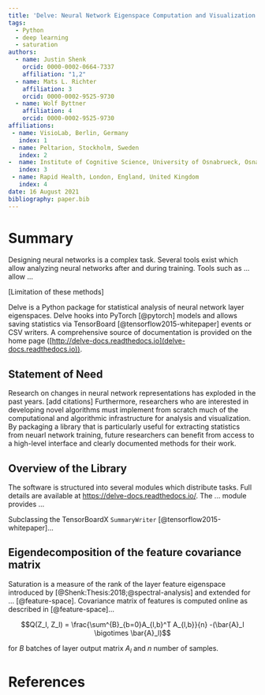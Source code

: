 ```yaml
---
title: 'Delve: Neural Network Eigenspace Computation and Visualization'
tags:
  - Python
  - deep learning
  - saturation
authors:
  - name: Justin Shenk
    orcid: 0000-0002-0664-7337
    affiliation: "1,2"
  - name: Mats L. Richter
    affiliation: 3
    orcid: 0000-0002-9525-9730
  - name: Wolf Byttner
    affiliation: 4
    orcid: 0000-0002-9525-9730
affiliations:
 - name: VisioLab, Berlin, Germany
   index: 1
 - name: Peltarion, Stockholm, Sweden
   index: 2
-  name: Institute of Cognitive Science, University of Osnabrueck, Osnabrueck, Germany
   index: 3
 - name: Rapid Health, London, England, United Kingdom
   index: 4
date: 16 August 2021
bibliography: paper.bib
---
```


# Summary
Designing neural networks is a complex task.
Several tools exist which allow analyzing neural networks after and during training.
Tools such as ... allow ...

[Limitation of these methods]

Delve is a Python package for statistical analysis of neural network layer eigenspaces.
Delve hooks into PyTorch [@pytorch] models and allows saving statistics via TensorBoard [@tensorflow2015-whitepaper] events or CSV writers. 
A comprehensive source of documentation is provided on the home page
([http://delve-docs.readthedocs.io](delve-docs.readthedocs.io)).

## Statement of Need
Research on changes in neural network representations has exploded in the past years. [add citations]
Furthermore, researchers who are interested in developing novel algorithms must implement from scratch much of the computational and algorithmic infrastructure for analysis and visualization.
By packaging a library that is particularly useful for extracting statistics from neuarl network training, future researchers can benefit from access to a high-level interface and clearly documented methods for their work.

## Overview of the Library
The software is structured into several modules which distribute tasks. Full details are available at <https://delve-docs.readthedocs.io/>. The ... module provides ...

Subclassing the TensorBoardX `SummaryWriter` [@tensorflow2015-whitepaper]...

## Eigendecomposition of the feature covariance matrix

Saturation is a measure of the rank of the layer feature eigenspace introduced by [@Shenk:Thesis:2018;@spectral-analysis] and extended for ... [@feature-space].
Covariance matrix of features is computed online as described in [@feature-space]...

$$Q(Z_l, Z_l) = \frac{\sum^{B}_{b=0}A_{l,b}^T A_{l,b}}{n} -(\bar{A}_l \bigotimes \bar{A}_l)$$

for $B$ batches of layer output matrix $A_l$ and $n$ number of samples.

# References
